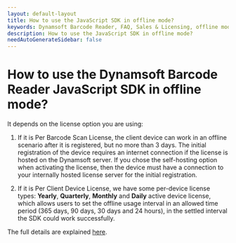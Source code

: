 ```yaml
---
layout: default-layout
title: How to use the JavaScript SDK in offline mode?
keywords: Dynamsoft Barcode Reader, FAQ, Sales & Licensing, offline mode use
description: How to use the JavaScript SDK in offline mode?
needAutoGenerateSidebar: false
---
```


# How to use the Dynamsoft Barcode Reader JavaScript SDK in offline mode?

It depends on the license option you are using:

 1. If it is Per Barcode Scan License, the client device can work in an offline scenario after it is registered, but no more than 3 days. The initial registration of the device requires an internet connection if the license is hosted on the Dynamsoft server. If you chose the self-hosting option when activating the license, then the device must have a connection to your internally hosted license server for the initial registration.

 2. If it is Per Client Device License, we have some per-device license types: **Yearly**, **Quarterly**, **Monthly** and **Daily** active device license, which allows users to set the offline usage interval in an allowed time period (365 days, 90 days, 30 days and 24 hours), in the settled interval the SDK could work successfully. 

The full details are explained [here](https://www.dynamsoft.com/license-server/docs/about/licensefaq.html?ver=latest#can-a-client-device-work-offline).
